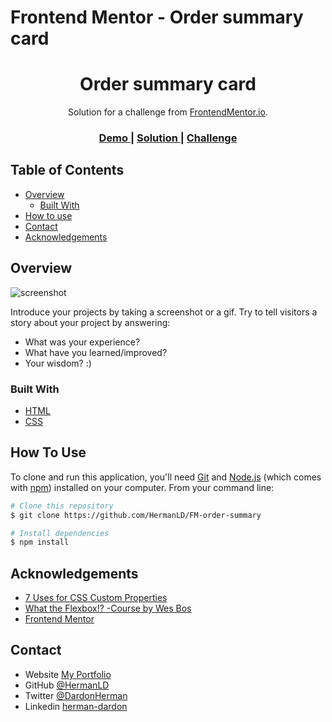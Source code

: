 # Frontend Mentor - Order summary card

<!-- Please update value in the {}  -->

<h1 align="center">Order summary card</h1>

<div align="center">
   Solution for a challenge from  <a href="https://www.frontendmentor.io" target="_blank">FrontendMentor.io</a>.
</div>

<div align="center">
  <h3>
    <a href="https://hermanld.github.io/FM-order-summary/">
      Demo
    </a>
    <span> | </span>
    <a href="https://github.com/HermanLD/FM-order-summary">
      Solution
    </a>
    <span> | </span>
    <a href="https://www.frontendmentor.io/challenges/order-summary-component-QlPmajDUj">
      Challenge
    </a>
  </h3>
</div>

<!-- TABLE OF CONTENTS -->

## Table of Contents

- [Overview](#overview)
  - [Built With](#built-with)
- [How to use](#how-to-use)
- [Contact](#contact)
- [Acknowledgements](#acknowledgements)

<!-- OVERVIEW -->

## Overview

![screenshot](https://learning-center.homesciencetools.com/wp-content/uploads/learn-about-gears-thumbnail.jpg)

Introduce your projects by taking a screenshot or a gif. Try to tell visitors a story about your project by answering:

- What was your experience?
- What have you learned/improved?
- Your wisdom? :)

### Built With

<!-- This section should list any major frameworks that you built your project using. Here are a few examples.-->

- [HTML](https://developer.mozilla.org/en-US/docs/Web/HTML)
- [CSS](https://developer.mozilla.org/en-US/docs/Web/CSS)

## How To Use

To clone and run this application, you'll need [Git](https://git-scm.com) and [Node.js](https://nodejs.org/en/download/) (which comes with [npm](http://npmjs.com)) installed on your computer. From your command line:

```bash
# Clone this repository
$ git clone https://github.com/HermanLD/FM-order-summary

# Install dependencies
$ npm install

```

## Acknowledgements

<!-- This section should list any articles or add-ons/plugins that helps you to complete the project. This is optional but it will help you in the future. For example: -->

- [7 Uses for CSS Custom Properties](https://css-irl.info/7-uses-for-css-custom-properties/)
- [What the Flexbox!? -Course by Wes Bos](https://flexbox.io/)
- [Frontend Mentor](https://www.frontendmentor.io/)

## Contact

- Website [My Portfolio](https://portfolio-olive-alpha.vercel.app/)
- GitHub [@HermanLD](https://github.com/HermanLD/)
- Twitter [@DardonHerman](https://twitter.com/DardonHerman/)
- Linkedin [herman-dardon](https://www.linkedin.com/in/herman-dardon/)
